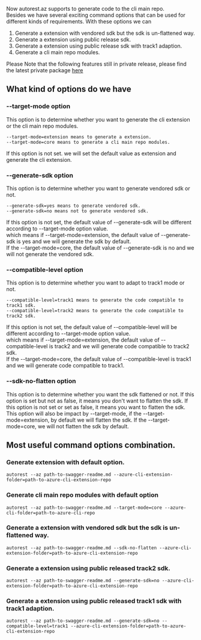 Now autorest.az supports to generate code to the cli main repo.  
Besides we have several exciting command options that can be used for different kinds of requirements. 
With these options we can 
1. Generate a extension with vendored sdk but the sdk is un-flattened way.  
2. Generate a extension using public release sdk. 
3. Generate a extension using public release sdk with track1 adaption.
4. Generate a cli main repo modules.


Please Note that the following features still in private release, please find the latest private package [here](https://github.com/azure/autorest.az/releases) 

## What kind of options do we have

### --target-mode option
This option is to determine whether you want to generate the cli extension or the cli main repo modules.  
```
--target-mode=extension means to generate a extension.  
--target-mode=core means to generate a cli main repo modules.  
```
If this option is not set. we will set the default value as extension and generate the cli extension.  

### --generate-sdk option
This option is to determine whether you want to generate vendored sdk or not. 
```
--generate-sdk=yes means to generate vendored sdk.
--generate-sdk=no means not to generate vendored sdk.
```
If this option is not set, the default value of --generate-sdk will be different according to --target-mode option value.  
which means if --target-mode=extension, the default value of --generate-sdk is yes and we will generate the sdk by default.  
If the --target-mode=core, the default value of --generate-sdk is no and we will not generate the vendored sdk.

### --compatible-level option
This option is to determine whether you want to adapt to track1 mode or not.
```
--compatible-level=track1 means to generate the code compatible to track1 sdk. 
--compatible-level=track2 means to generate the code compatible to track2 sdk.
```
If this option is not set, the default value of --compatible-level will be different according to --target-mode option value.  
which means if --target-mode=extension, the default value of --compatible-level is track2 and we will generate code compatible to track2 sdk.  
If the --target-mode=core, the default value of --compatible-level is track1 and we will generate code compatible to track1.  


### --sdk-no-flatten option
This option is to determine whether you want the sdk flattened or not. 
If this option is set but not as false, it means you don't want to flatten the sdk. 
If this option is not set or set as false, it means you want to flatten the sdk.  
This option will also be impact by --target-mode, if the --target-mode=extension, by default we will flatten the sdk. If the --target-mode=core, we will not flatten the sdk by default.   

## Most useful command options combination.
### Generate extension with default option.
```
autorest --az path-to-swagger-readme.md --azure-cli-extension-folder=path-to-azure-cli-extension-repo
```
### Generate cli main repo modules with default option
```
autorest --az path-to-swagger-readme.md --target-mode=core --azure-cli-folder=path-to-azure-cli-repo
```
### Generate a extension with vendored sdk but the sdk is un-flattened way. 
```
autorest --az path-to-swagger-readme.md --sdk-no-flatten --azure-cli-extension-folder=path-to-azure-cli-extension-repo
```
### Generate a extension using public released track2 sdk. 
```
autorest --az path-to-swagger-readme.md --generate-sdk=no --azure-cli-extension-folder=path-to-azure-cli-extension-repo
```
### Generate a extension using public released track1 sdk with track1 adaption.
```
autorest --az path-to-swagger-readme.md --generate-sdk=no --compatible-level=track1 --azure-cli-extension-folder=path-to-azure-cli-extension-repo
```

